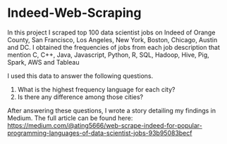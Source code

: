 # Indeed-Web-Scraping
In this project I scraped top 100 data scientist jobs on Indeed of Orange County, San Francisco, Los Angeles, New York, Boston, Chicago, Austin and DC. I obtained the frequencies of jobs from each job description that mention C, C++, Java, Javascript, Python, R, SQL, Hadoop, Hive, Pig, Spark, AWS and Tableau

I used this data to answer the following questions.

1.	What is the highest frequency language for each city?
2.	Is there any difference among those cities?

After answering these questions, I wrote a story detailing my findings in Medium. The full article can be found here: https://medium.com/@ating5666/web-scrape-indeed-for-popular-programming-languages-of-data-scientist-jobs-93b95083becf




